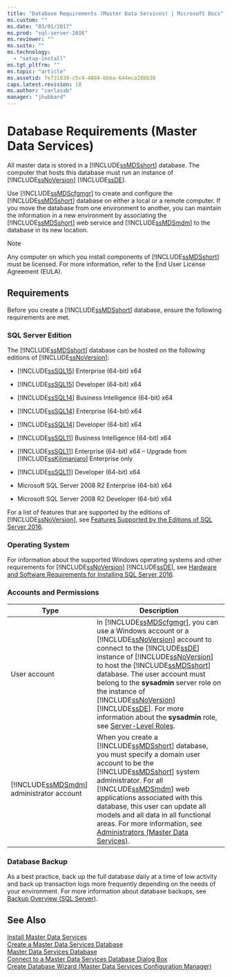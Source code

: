 ```yaml
---
title: "Database Requirements (Master Data Services) | Microsoft Docs"
ms.custom: ""
ms.date: "03/01/2017"
ms.prod: "sql-server-2016"
ms.reviewer: ""
ms.suite: ""
ms.technology: 
  - "setup-install"
ms.tgt_pltfrm: ""
ms.topic: "article"
ms.assetid: fe731839-c5c4-4884-bb6a-644eca28bb30
caps.latest.revision: 18
ms.author: "carlasab"
manager: "jhubbard"
---
```

# Database Requirements (Master Data Services)
  All master data is stored in a [!INCLUDE[ssMDSshort](../../../analysis-services/includes/ssmdsshort-md.md)] database. The computer that hosts this database must run an instance of [!INCLUDE[ssNoVersion](../../../advanced-analytics/r-services/includes/ssnoversion-md.md)] [!INCLUDE[ssDE](../../../analysis-services/instances/install/windows/includes/ssde-md.md)].  
  
 Use [!INCLUDE[ssMDScfgmgr](../../../database-engine/install/windows/includes/ssmdscfgmgr-md.md)] to create and configure the [!INCLUDE[ssMDSshort](../../../analysis-services/includes/ssmdsshort-md.md)] database on either a local or a remote computer. If you move the database from one environment to another, you can maintain the information in a new environment by associating the [!INCLUDE[ssMDSshort](../../../analysis-services/includes/ssmdsshort-md.md)] web service and [!INCLUDE[ssMDSmdm](../../../database-engine/install/windows/includes/ssmdsmdm-md.md)] to the database in its new location.  
  
> [!NOTE]  
>  Any computer on which you install components of [!INCLUDE[ssMDSshort](../../../analysis-services/includes/ssmdsshort-md.md)] must be licensed. For more information, refer to the End User License Agreement (EULA).  
  
## Requirements  
 Before you create a [!INCLUDE[ssMDSshort](../../../analysis-services/includes/ssmdsshort-md.md)] database, ensure the following requirements are met.  
  
### SQL Server Edition  
 The [!INCLUDE[ssMDSshort](../../../analysis-services/includes/ssmdsshort-md.md)] database can be hosted on the following editions of [!INCLUDE[ssNoVersion](../../../advanced-analytics/r-services/includes/ssnoversion-md.md)]:  
  
 
-   [!INCLUDE[ssSQL15](../../../analysis-services/powershell/includes/sssql15-md.md)] Enterprise (64-bit) x64  
  
-   [!INCLUDE[ssSQL15](../../../analysis-services/powershell/includes/sssql15-md.md)] Developer (64-bit) x64  
  
-   [!INCLUDE[ssSQL14](../../../analysis-services/includes/sssql14-md.md)] Business Intelligence (64-bit) x64  
  
-   [!INCLUDE[ssSQL14](../../../analysis-services/includes/sssql14-md.md)] Enterprise (64-bit) x64  
  
-   [!INCLUDE[ssSQL14](../../../analysis-services/includes/sssql14-md.md)] Developer (64-bit) x64  
  
-   [!INCLUDE[ssSQL11](../../../analysis-services/includes/sssql11-md.md)] Business Intelligence (64-bit) x64  
  
-   [!INCLUDE[ssSQL11](../../../analysis-services/includes/sssql11-md.md)] Enterprise (64-bit) x64 – Upgrade from [!INCLUDE[ssKilimanjaro](../../../analysis-services/instances/install/windows/includes/sskilimanjaro-md.md)] Enterprise only  
  
-   [!INCLUDE[ssSQL11](../../../analysis-services/includes/sssql11-md.md)] Developer (64-bit) x64  
  
-   Microsoft SQL Server 2008 R2 Enterprise (64-bit) x64  
  
-   Microsoft SQL Server 2008 R2 Developer (64-bit) x64  
  
 For a list of features that are supported by the editions of [!INCLUDE[ssNoVersion](../../../advanced-analytics/r-services/includes/ssnoversion-md.md)], see [Features Supported by the Editions of SQL Server 2016](../../../sql-server/editions-and-supported-features-for-sql-server-2016.md). 
  
### Operating System  
 For information about the supported Windows operating systems and other requirements for [!INCLUDE[ssNoVersion](../../../advanced-analytics/r-services/includes/ssnoversion-md.md)] [!INCLUDE[ssDE](../../../analysis-services/instances/install/windows/includes/ssde-md.md)], see [Hardware and Software Requirements for Installing SQL Server 2016](../Topic/Hardware%20and%20Software%20Requirements%20for%20Installing%20SQL%20Server%202016.md).  
  
### Accounts and Permissions  
  
|Type|Description|  
|----------|-----------------|  
|User account|In [!INCLUDE[ssMDScfgmgr](../../../database-engine/install/windows/includes/ssmdscfgmgr-md.md)], you can use a Windows account or a [!INCLUDE[ssNoVersion](../../../advanced-analytics/r-services/includes/ssnoversion-md.md)] account to connect to the [!INCLUDE[ssDE](../../../analysis-services/instances/install/windows/includes/ssde-md.md)] instance of [!INCLUDE[ssNoVersion](../../../advanced-analytics/r-services/includes/ssnoversion-md.md)] to host the [!INCLUDE[ssMDSshort](../../../analysis-services/includes/ssmdsshort-md.md)] database. The user account must belong to the **sysadmin** server role on the instance of [!INCLUDE[ssNoVersion](../../../advanced-analytics/r-services/includes/ssnoversion-md.md)] [!INCLUDE[ssDE](../../../analysis-services/instances/install/windows/includes/ssde-md.md)]. For more information about the **sysadmin** role, see [Server-Level Roles](../../../relational-databases/security/authentication-access/server-level-roles.md).|  
|[!INCLUDE[ssMDSmdm](../../../database-engine/install/windows/includes/ssmdsmdm-md.md)] administrator account|When you create a [!INCLUDE[ssMDSshort](../../../analysis-services/includes/ssmdsshort-md.md)] database, you must specify a domain user account to be the [!INCLUDE[ssMDSshort](../../../analysis-services/includes/ssmdsshort-md.md)] system administrator. For all [!INCLUDE[ssMDSmdm](../../../database-engine/install/windows/includes/ssmdsmdm-md.md)] web applications associated with this database, this user can update all models and all data in all functional areas. For more information, see [Administrators &#40;Master Data Services&#41;](../../../master-data-services/administrators-master-data-services.md).|  
  
### Database Backup  
 As a best practice, back up the full database daily at a time of low activity and back up transaction logs more frequently depending on the needs of your environment. For more information about database backups, see [Backup Overview &#40;SQL Server&#41;](../../../relational-databases/backup-restore/backup-overview-sql-server.md).  
  
## See Also  
 [Install Master Data Services](../../../master-data-services/install/windows/install-master-data-services.md)   
 [Create a Master Data Services Database](../../../master-data-services/install/windows/create-a-master-data-services-database.md)   
 [Master Data Services Database](../../../master-data-services/master-data-services-database.md)   
 [Connect to a Master Data Services Database Dialog Box](../../../master-data-services/connect-to-a-master-data-services-database-dialog-box.md)   
 [Create Database Wizard &#40;Master Data Services Configuration Manager&#41;](../../../master-data-services/create-database-wizard-master-data-services-configuration-manager.md)  
  
  